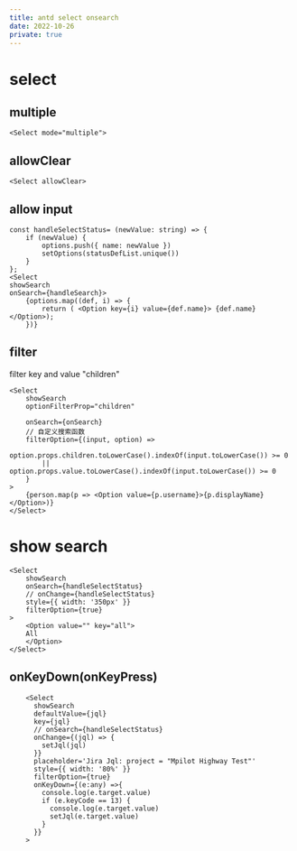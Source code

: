 ```yaml
---
title: antd select onsearch
date: 2022-10-26
private: true
---
```


# select

## multiple

    <Select mode="multiple">

## allowClear

    <Select allowClear>

## allow input

    const handleSelectStatus= (newValue: string) => {
        if (newValue) {
            options.push({ name: newValue })
            setOptions(statusDefList.unique())
        }
    };
    <Select 
    showSearch
    onSearch={handleSearch}>
        {options.map((def, i) => {
            return ( <Option key={i} value={def.name}> {def.name} </Option>);
        })}

## filter

filter key and value "children"

    <Select
        showSearch
        optionFilterProp="children"

        onSearch={onSearch}
        // 自定义搜索函数
        filterOption={(input, option) =>  
            option.props.children.toLowerCase().indexOf(input.toLowerCase()) >= 0 
            || option.props.value.toLowerCase().indexOf(input.toLowerCase()) >= 0
        }
    >
        {person.map(p => <Option value={p.username}>{p.displayName}</Option>)}
    </Select>

# show search
    <Select
        showSearch
        onSearch={handleSelectStatus}
        // onChange={handleSelectStatus}
        style={{ width: '350px' }}
        filterOption={true}
    >
        <Option value="" key="all">
        All
        </Option>
    </Select>

## onKeyDown(onKeyPress)
        <Select
          showSearch
          defaultValue={jql}
          key={jql}
          // onSearch={handleSelectStatus}
          onChange={(jql) => {
            setJql(jql)
          }}
          placeholder='Jira Jql: project = "Mpilot Highway Test"'
          style={{ width: '80%' }}
          filterOption={true}
          onKeyDown={(e:any) =>{
            console.log(e.target.value)
            if (e.keyCode == 13) {
              console.log(e.target.value)
              setJql(e.target.value)
            }
          }}
        >